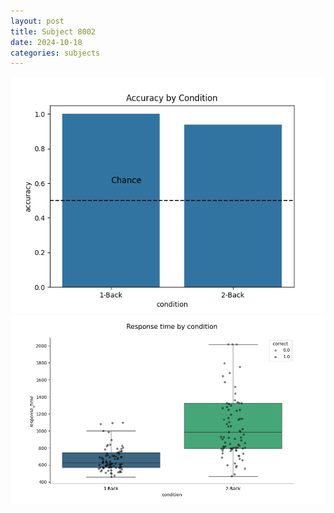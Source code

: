 ```yaml
---
layout: post
title: Subject 8002
date: 2024-10-18
categories: subjects
---
```


![](data/8002/run-17/8002_ATS_acc.png)
![](data/8002/run-17/8002_ATS_rt.png)
